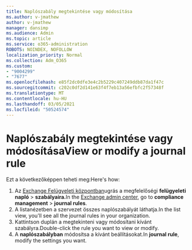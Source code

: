 ```yaml
---
title: Naplószabály megtekintése vagy módosítása
ms.author: v-jmathew
author: v-jmathew
manager: dansimp
ms.audience: Admin
ms.topic: article
ms.service: o365-administration
ROBOTS: NOINDEX, NOFOLLOW
localization_priority: Normal
ms.collection: Adm_O365
ms.custom:
- "9004299"
- "7677"
ms.openlocfilehash: e85f2dc0dfe3e4c2b5229c407249ddb87da1f47c
ms.sourcegitcommit: c202c0df2d141e63f4f7eb13a56efbfc2f57348f
ms.translationtype: MT
ms.contentlocale: hu-HU
ms.lasthandoff: 03/05/2021
ms.locfileid: "50524574"
---
```

# <a name="view-or-modify-a-journal-rule"></a><span data-ttu-id="53db9-102">Naplószabály megtekintése vagy módosítása</span><span class="sxs-lookup"><span data-stu-id="53db9-102">View or modify a journal rule</span></span>

<span data-ttu-id="53db9-103">Ezt a következőképpen teheti meg:</span><span class="sxs-lookup"><span data-stu-id="53db9-103">Here's how:</span></span>

1. <span data-ttu-id="53db9-104">Az [Exchange Felügyeleti központban](https://go.microsoft.com/fwlink/p/?linkid=2059104)ugrás a megfelelőségi **felügyeleti napló**  >  **szabályaira.**</span><span class="sxs-lookup"><span data-stu-id="53db9-104">In the [Exchange admin center](https://go.microsoft.com/fwlink/p/?linkid=2059104), go to **compliance management** > **journal rules**.</span></span>
2. <span data-ttu-id="53db9-105">A listanézetben a szervezet összes naplószabályát láthatja.</span><span class="sxs-lookup"><span data-stu-id="53db9-105">In the list view, you'll see all the journal rules in your organization.</span></span>
3. <span data-ttu-id="53db9-106">Kattintson duplán a megtekinteni vagy módosítani kívánt szabályra.</span><span class="sxs-lookup"><span data-stu-id="53db9-106">Double-click the rule you want to view or modify.</span></span>
4. <span data-ttu-id="53db9-107">A **naplószabályban** módosítsa a kívánt beállításokat.</span><span class="sxs-lookup"><span data-stu-id="53db9-107">In **journal rule**, modify the settings you want.</span></span>
